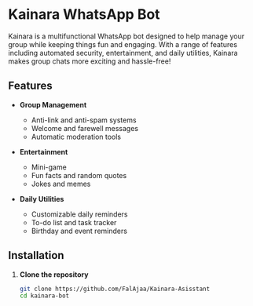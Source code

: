 # Kainara WhatsApp Bot  

Kainara is a multifunctional WhatsApp bot designed to help manage your group while keeping things fun and engaging. With a range of features including automated security, entertainment, and daily utilities, Kainara makes group chats more exciting and hassle-free!  

## Features  
- **Group Management**  
  - Anti-link and anti-spam systems  
  - Welcome and farewell messages  
  - Automatic moderation tools  

- **Entertainment**  
  - Mini-game
  - Fun facts and random quotes  
  - Jokes and memes  

- **Daily Utilities**  
  - Customizable daily reminders  
  - To-do list and task tracker  
  - Birthday and event reminders  

## Installation  

1. **Clone the repository**  
   ```bash  
   git clone https://github.com/FalAjaa/Kainara-Asisstant
   cd kainara-bot

